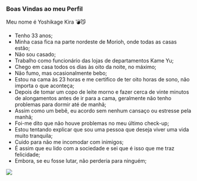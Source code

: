 ### Boas Vindas ao meu Perfil

Meu nome é Yoshikage Kira 💣😼

- Tenho 33 anos;
- Minha casa fica na parte nordeste de Morioh, onde todas as casas estão;
- Não sou casado;
- Trabalho como funcionário das lojas de departamentos Kame Yu;
- Chego em casa todos os dias às oito da noite, no máximo;
- Não fumo, mas ocasionalmente bebo;
- Estou na cama às 23 horas e me certifico de ter oito horas de sono, não importa o que aconteça;
- Depois de tomar um copo de leite morno e fazer cerca de vinte minutos de alongamentos antes de ir para a cama, geralmente não tenho problemas para dormir até de manhã;
- Assim como um bebê, eu acordo sem nenhum cansaço ou estresse pela manhã;
- Foi-me dito que não houve problemas no meu último check-up;
- Estou tentando explicar que sou uma pessoa que deseja viver uma vida muito tranquila;
- Cuido para não me incomodar com inimigos;
- É assim que eu lido com a sociedade e sei que é isso que me traz felicidade;
- Embora, se eu fosse lutar, não perderia para ninguém;

 ![](https://tenor.com/pt-BR/view/yoshikage-kira-evil-smile-creepy-jojos-bizarre-adventures-jjba-gif-16850755)
